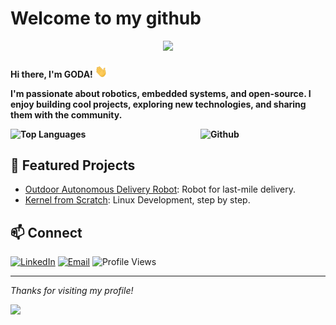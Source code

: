 # Welcome to my github


<p align="center"><img src="https://i.imgur.com/A6bWGFl.gif"/></p>

<h4>Hi there, I'm GODA!
 
 <img src="https://raw.githubusercontent.com/ABSphreak/ABSphreak/master/gifs/Hi.gif" width="20px" height="20px">


I'm passionate about robotics, embedded systems, and open-source. I enjoy building cool projects, exploring new technologies, and sharing them with the community.

<img width="200" align="right" alt="Github" src="https://user-images.githubusercontent.com/48678280/88862734-4903af80-d201-11ea-968b-9c939d88a37c.gif" />


![Top Languages](https://github-readme-stats-eight-theta.vercel.app/api/top-langs/?username=AbdulrahmanGODA&layout=compact&langs_count=8&theme=nightowl)

 

## 🚀 Featured Projects

- [Outdoor Autonomous Delivery Robot](https://github.com/AbdulrahmanGoda/Outdoor-Autonomous-Delivery-Robot): Robot for last-mile delivery.
- [Kernel from Scratch](https://github.com/AbdulrahmanGoda/Kernel-from-scratch): Linux Development, step by step.
 
## 📫 Connect

[![LinkedIn](https://img.shields.io/badge/LinkedIn-blue?logo=linkedin)](https://www.linkedin.com/in/abdulrahman-goda-899700233/)
[![Email](https://img.shields.io/badge/Email-grey?logo=gmail)](mailto:abdulrahmangoda@hotmail.com)
![Profile Views](https://komarev.com/ghpvc/?username=AbdulrahmanGODA&style=flat-square) 

---

*Thanks for visiting my profile!*
</p>
<img src="https://imgur.com/rilHVxA.png"/>
</p>
